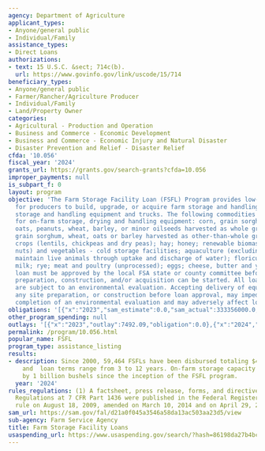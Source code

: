 ```yaml
---
agency: Department of Agriculture
applicant_types:
- Anyone/general public
- Individual/Family
assistance_types:
- Direct Loans
authorizations:
- text: 15 U.S.C. &sect; 714c(b).
  url: https://www.govinfo.gov/link/uscode/15/714
beneficiary_types:
- Anyone/general public
- Farmer/Rancher/Agriculture Producer
- Individual/Family
- Land/Property Owner
categories:
- Agricultural - Production and Operation
- Business and Commerce - Economic Development
- Business and Commerce - Economic Injury and Natural Disaster
- Disaster Prevention and Relief - Disaster Relief
cfda: '10.056'
fiscal_year: '2024'
grants_url: https://grants.gov/search-grants?cfda=10.056
improper_payments: null
is_subpart_f: 0
layout: program
objective: 'The Farm Storage Facility Loan (FSFL) Program provides low-interest financing
  for producers to build, upgrade, or acquire farm storage and handling facilities,
  storage and handling equipment and trucks. The following commodities are eligible
  for on-farm storage, drying and handling equipment: corn, grain sorghum, rice, soybeans,
  oats, peanuts, wheat, barley, or minor oilseeds harvested as whole grain; corn,
  grain sorghum, wheat, oats or barley harvested as other-than-whole grain; pulse
  crops (lentils, chickpeas and dry peas); hay; honey; renewable biomass; fruits (includes
  nuts) and vegetables - cold storage facilities; aquaculture (excluding systems that
  maintain live animals through uptake and discharge of water); floriculture; hops;
  milk; rye; meat and poultry (unprocessed); eggs; cheese, butter and yogurt. The
  loan must be approved by the local FSA state or county committee before any site
  preparation, construction, and/or acquisition can be started. All loan requests
  are subject to an environmental evaluation. Accepting delivery of equipment, starting
  any site preparation, or construction before loan approval, may impede the successful
  completion of an environmental evaluation and may adversely affect loan eligibility.'
obligations: '[{"x":"2023","sam_estimate":0.0,"sam_actual":333356000.0,"usa_spending_actual":0.0},{"x":"2024","sam_estimate":0.0,"sam_actual":312094000.0,"usa_spending_actual":0.0},{"x":"2025","sam_estimate":0.0,"sam_actual":540000000.0,"usa_spending_actual":0.0}]'
other_program_spending: null
outlays: '[{"x":"2023","outlay":7492.09,"obligation":0.0},{"x":"2024","outlay":61819.81,"obligation":0.0},{"x":"2025","outlay":0.0,"obligation":0.0}]'
permalink: /program/10.056.html
popular_name: FSFL
program_type: assistance_listing
results:
- description: Since 2000, 59,464 FSFLs have been disbursed totaling $4.3 billion
    and  loan terms range from 3 to 12 years. On-farm storage capacity has increased
    by 1 billion bushels since the inception of the FSFL program.
  year: '2024'
rules_regulations: (1) A factsheet, press release, forms, and directives are available.
  Regulations at 7 CFR Part 1436 were published in the Federal Register under a final
  rule on August 18, 2009, amended on March 10, 2014 and on April 29, 2016.
sam_url: https://sam.gov/fal/d21a0f045a3546a58da13ac503aa23d5/view
sub-agency: Farm Service Agency
title: Farm Storage Facility Loans
usaspending_url: https://www.usaspending.gov/search/?hash=86198da27b4bc412fec3270eb94eb119
---
```

